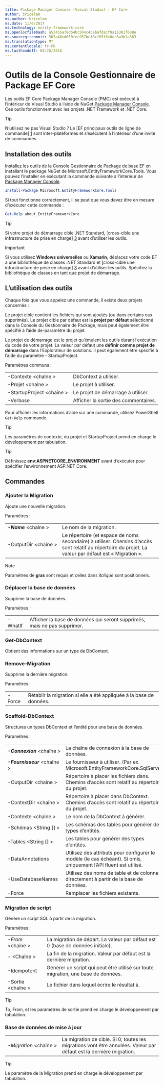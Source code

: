 ```yaml
---
title: Package Manager Console (Visual Studio) - EF Core
author: bricelam
ms.author: bricelam
ms.date: 11/6/2017
ms.technology: entity-framework-core
ms.openlocfilehash: a53455a78db4bc504c45abafdacf9a15381f608e
ms.sourcegitcommit: 507a40ed050fee957bcf8cf05f6e0ec8a3b1a363
ms.translationtype: MT
ms.contentlocale: fr-FR
ms.lasthandoff: 04/26/2018
---
```

<a name="ef-core-package-manager-console-tools"></a>Outils de la Console Gestionnaire de Package EF Core
=====================================
Les outils EF Core Package Manager Console (PMC) est exécuté à l’intérieur de Visual Studio à l’aide de NuGet [Package Manager Console][2].
Ces outils fonctionnent avec les projets .NET Framework et .NET Core.

> [!TIP]
> N’utilisez ne pas Visual Studio ? Le [EF principaux outils de ligne de commande] [ 1] sont inter-plateformes et s’exécutent à l’intérieur d’une invite de commandes.

<a name="installing-the-tools"></a>Installation des outils
--------------------
Installez les outils de la Console Gestionnaire de Package de base EF en installant le package NuGet de Microsoft.EntityFrameworkCore.Tools.
Vous pouvez l’installer en exécutant la commande suivante à l’intérieur de [Package Manager Console][2].

``` powershell
Install-Package Microsoft.EntityFrameworkCore.Tools
```

Si tout fonctionne correctement, il se peut que vous devez être en mesure d’exécuter cette commande :

``` powershell
Get-Help about_EntityFrameworkCore
```
> [!TIP]
> Si votre projet de démarrage cible .NET Standard, [cross-cible une infrastructure de prise en charge] [ 3] avant d’utiliser les outils.

> [!IMPORTANT]
> Si vous utilisez **Windows universelles** ou **Xamarin**, déplacez votre code EF à une bibliothèque de classes .NET Standard et [cross-cible une infrastructure de prise en charge] [ 3] avant d’utiliser les outils. Spécifiez la bibliothèque de classes en tant que projet de démarrage.

<a name="using-the-tools"></a>L’utilisation des outils
---------------
Chaque fois que vous appelez une commande, il existe deux projets concernés :

Le projet cible contient les fichiers qui sont ajoutés (ou dans certains cas supprimés). Le projet cible par défaut est la **projet par défaut** sélectionné dans la Console du Gestionnaire de Package, mais peut également être spécifié à l’aide de-paramètre du projet.

Le projet de démarrage est le projet qu’émulent les outils durant l’exécution du code de votre projet. La valeur par défaut une **définir comme projet de démarrage** dans l’Explorateur de solutions. Il peut également être spécifié à l’aide du paramètre - StartupProject.

Paramètres communs :

|                           |                             |
|:--------------------------|:----------------------------|
| -Contexte \<chaîne >        | DbContext à utiliser.       |
| -Projet \<chaîne >        | Le projet à utiliser.         |
| -StartupProject \<chaîne > | Le projet de démarrage à utiliser. |
| -Verbose                  | Afficher la sortie des commentaires.        |

Pour afficher les informations d’aide sur une commande, utilisez PowerShell `Get-Help` commande.

> [!TIP]
> Les paramètres de contexte, du projet et StartupProject prend en charge le développement par tabulation.

> [!TIP]
> Définissez **env:ASPNETCORE_ENVIRONMENT** avant d’exécuter pour spécifier l’environnement ASP.NET Core.

<a name="commands"></a>Commandes
--------

### <a name="add-migration"></a>Ajouter la Migration

Ajoute une nouvelle migration.

Paramètres :

|                                   |                                                                                                                  |
|:----------------------------------|:-----------------------------------------------------------------------------------------------------------------|
| ***-Name*** \<chaîne >             | Le nom de la migration.                                                                                       |
| <nobr>-OutputDir \<chaîne ></nobr> | Le répertoire (et espace de noms secondaire) à utiliser. Chemins d’accès sont relatif au répertoire du projet. La valeur par défaut est « Migration ». |

> [!NOTE]
> Paramètres de **gras** sont requis et celles dans *italique* sont positionnels.

### <a name="drop-database"></a>Déplacer la base de données

Supprime la base de données.

Paramètres :

|         |                                                          |
|:--------|:---------------------------------------------------------|
| -WhatIf | Afficher la base de données qui seront supprimés, mais ne pas supprimer. |

### <a name="get-dbcontext"></a>Get-DbContext

Obtient des informations sur un type de DbContext.

### <a name="remove-migration"></a>Remove-Migration

Supprime la dernière migration.

Paramètres :

|        |                                                              |
|:-------|:-------------------------------------------------------------|
| -Force | Rétablir la migration si elle a été appliquée à la base de données. |

### <a name="scaffold-dbcontext"></a>Scaffold-DbContext

Structures un types DbContext et l’entité pour une base de données.

Paramètres :

|                                          |                                                                                                  |
|:-----------------------------------------|:-------------------------------------------------------------------------------------------------|
| <nobr>***-Connexion*** \<chaîne ></nobr> | La chaîne de connexion à la base de données.                                                           |
| ***-Fournisseur*** \<chaîne >                | Le fournisseur à utiliser. (Par ex. Microsoft.EntityFrameworkCore.SqlServer)                              |
| -OutputDir \<chaîne >                     | Répertoire à placer les fichiers dans. Chemins d’accès sont relatif au répertoire du projet.                      |
| -ContextDir \<chaîne >                    | Répertoire à placer dans DbContext. Chemins d’accès sont relatif au répertoire du projet.             |
| -Contexte \<chaîne >                       | Le nom de la DbContext à générer.                                                           |
| -Schémas \<String [] >                     | Les schémas des tables pour générer des types d’entités.                                              |
| -Tables \<String [] >                      | Les tables pour générer des types d’entités.                                                         |
| -DataAnnotations                         | Utilisez des attributs pour configurer le modèle (le cas échéant). Si omis, uniquement l’API fluent est utilisé. |
| -UseDatabaseNames                        | Utilisez des noms de table et de colonne directement à partir de la base de données.                                           |
| -Force                                   | Remplacer les fichiers existants.                                                                        |

### <a name="script-migration"></a>Migration de script

Génère un script SQL à partir de la migration.

Paramètres :

|                   |                                                                    |
|:------------------|:-------------------------------------------------------------------|
| *-From* \<chaîne > | La migration de départ. La valeur par défaut est 0 (base de données initiale).      |
| *-* \<Chaîne >   | La fin de la migration. Valeur par défaut est la dernière migration.              |
| -Idempotent       | Générer un script qui peut être utilisé sur toute migration, une base de données. |
| -Sortie \<chaîne > | Le fichier dans lequel écrire le résultat à.                                   |

> [!TIP]
> To, From, et les paramètres de sortie prend en charge le développement par tabulation.

### <a name="update-database"></a>Base de données de mise à jour

|                                     |                                                                                                |
|:------------------------------------|:-----------------------------------------------------------------------------------------------|
| <nobr>*-Migration* \<chaîne ></nobr> | La migration de cible. Si 0, toutes les migrations vont être annulées. Valeur par défaut est la dernière migration. |

> [!TIP]
> Le paramètre de la Migration prend en charge le développement par tabulation.


  [1]: dotnet.md
  [2]: https://docs.microsoft.com/nuget/tools/package-manager-console
  [3]: index.md#frameworks
